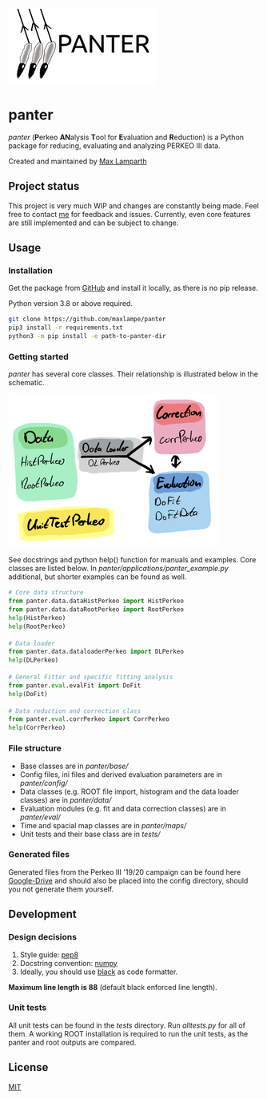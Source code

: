 
![image](images/panter_logo.png)

# panter

_panter_ (**P**erkeo **AN**alysis **T**ool for **E**valuation and **R**eduction) is a Python package for reducing, evaluating and analyzing PERKEO III data.

Created and maintained by [Max Lamparth](https://github.com/maxlampe/)

## Project status

This project is very much WIP and changes are constantly being made. Feel free to contact [me](mailto:max.lamparth@tum.de?subject=panter) for feedback and issues.
Currently, even core features are still implemented and can be subject to change.

## Usage

### Installation

Get the package from [GitHub](https://github.com/maxlampe/panter) and install it locally, as there is no pip release.

Python version 3.8 or above required.

```bash
git clone https://github.com/maxlampe/panter
pip3 install -r requirements.txt
python3 -m pip install -e path-to-panter-dir
```

### Getting started

_panter_ has several core classes. Their relationship is illustrated below in the schematic.

![image](images/schematic.png)

See docstrings and python help() function for manuals and examples. Core classes are listed below.
In _panter/applications/panter_example.py_ additional, but shorter examples can be found as well.

```python
# Core data structure
from panter.data.dataHistPerkeo import HistPerkeo
from panter.data.dataRootPerkeo import RootPerkeo
help(HistPerkeo)
help(RootPerkeo)

# Data loader
from panter.data.dataloaderPerkeo import DLPerkeo
help(DLPerkeo)

# General Fitter and specific fitting analysis
from panter.eval.evalFit import DoFit
help(DoFit)

# Data reduction and correction class
from panter.eval.corrPerkeo import CorrPerkeo
help(CorrPerkeo)
```

### File structure

- Base classes are in _panter/base/_
- Config files, ini files and derived evaluation parameters are in _panter/config/_
- Data classes (e.g. ROOT file import, histogram and the data loader classes) are in _panter/data/_
- Evaluation modules (e.g. fit and data correction classes) are in _panter/eval/_
- Time and spacial map classes are in _panter/maps/_
- Unit tests and their base class are in _tests/_

### Generated files

Generated files from the Perkeo III '19/20 campaign can be found here 
[Google-Drive](https://drive.google.com/drive/folders/1OAMSJ6GS1H43I2-rBBymWHGwYljm34oG?usp=sharing)
and should also be placed into the config directory, should you not generate them yourself.
## Development

### Design decisions

1. Style guide: [pep8](https://www.python.org/dev/peps/pep-0008/)
2. Docstring convention: [numpy](https://numpydoc.readthedocs.io/en/latest/format.html)
3. Ideally, you should use [black](https://pypi.org/project/black/) as code formatter.

**Maximum line length is 88** (default black enforced line length).

### Unit tests

All unit tests can be found in the _tests_ directory. Run _alltests.py_ for all of them.
A working ROOT installation is required to run the unit tests, as the panter and root outputs
are compared.

## License

[MIT](https://choosealicense.com/licenses/mit/)
